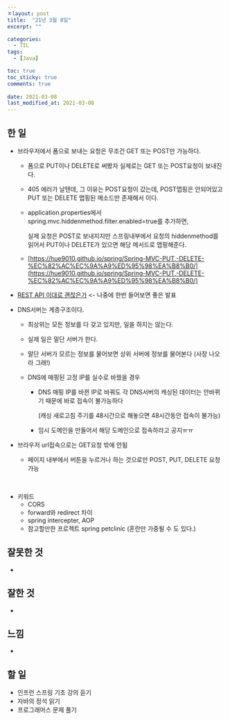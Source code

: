 ```yaml
---
ㅈlayout: post
title:  "21년 3월 8일"
excerpt: ""

categories:
  - TIL
tags:
  - [Java]

toc: true
toc_sticky: true
comments: true
 
date: 2021-03-08
last_modified_at: 2021-03-08
---
```


## 한 일

- 브라우저에서 폼으로 보내는 요청은 무조건 GET 또는 POST만 가능하다.

  - 폼으로 PUT이나 DELETE로 써봤자 실제로는 GET 또는 POST요청이 보내진다.

  - 405 에러가 날텐데, 그 이유는 POST요청이 갔는데, POST맵핑은 안되어있고 PUT 또는 DELETE 맵핑된 메소드만 존재해서 이다.

  - application.properties에서 spring.mvc.hiddenmethod.filter.enabled=true를 추가하면,

     실제 요청은 POST로 보내지지만 스프링내부에서 요청의 hiddenmethod를 읽어서 PUT이나 DELETE가 있으면 해당 메서드로 맵핑해준다.

  - [https://hue9010.github.io/spring/Spring-MVC-PUT,-DELETE-%EC%82%AC%EC%9A%A9%ED%95%98%EA%B8%B0/](https://hue9010.github.io/spring/Spring-MVC-PUT,-DELETE-%EC%82%AC%EC%9A%A9%ED%95%98%EA%B8%B0/)

- [REST API 이대로 괜찮은가](https://www.youtube.com/watch?v=RP_f5dMoHFc) <- 나중에 한번 들어보면 좋은 발표

- DNS서버는 계층구조이다.

  - 최상위는 모든 정보를 다 갖고 있지만, 일을 하지는 않는다.

  - 실제 일은 말단 서버가 한다.

  - 말단 서버가 모르는 정보를 물어보면 상위 서버에 정보를 물어본다 (사장 나오라 그래!)

  - DNS에 매핑된 고정 IP를 실수로 바꿨을 경우

    - DNS 매핑 IP를 바뀐 IP로 바꿔도 각 DNS서버의 캐싱된 데이터는 안바뀌기 때문에 바로 접속이 불가능하다

      (캐싱 새로고침 주기를 48시간으로 해놓으면 48시간동안 접속이 불가능)

    - 임시 도메인을 만들어서 해당 도메인으로 접속하라고 공지ㅠㅠ

- 브라우저 url접속으로는 GET요청 밖에 안됨

  - 페이지 내부에서 버튼을 누르거나 하는 것으로만 POST, PUT, DELETE 요청 가능

<br>

- 키워드
  - CORS
  - forward와 redirect 차이
  - spring intercepter, AOP
  - 참고할만한 프로젝트 spring petclinic (혼란만 가중될 수 도 있다.)

## 잘못한 것

- 

## 잘한 것

- 

## 느낌

- 

## 할 일

- 인프런 스프링 기초 강의 듣기
- 자바의 정석 읽기
- 프로그래머스 문제 풀기

